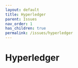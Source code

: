 ```yaml
---
layout: default
title: Hyperledger
parent: Issues
nav_order: 1
has_children: true
permalink: /issues/hyperledger
---
```


# Hyperledger
